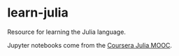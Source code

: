 # learn-julia
Resource for learning the Julia language.

Jupyter notebooks come from the [Coursera Julia MOOC](https://www.coursera.org/learn/julia-programming).


